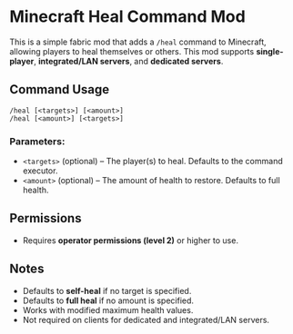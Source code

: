 # Minecraft Heal Command Mod
This is a simple fabric mod that adds a `/heal` command to Minecraft, allowing players to heal themselves or others. This mod supports **single-player**, **integrated/LAN servers**, and **dedicated servers**.

## Command Usage
```
/heal [<targets>] [<amount>]
/heal [<amount>] [<targets>]
```

### Parameters:
- `<targets>` (optional) – The player(s) to heal. Defaults to the command executor.
- `<amount>` (optional) – The amount of health to restore. Defaults to full health.

## Permissions
- Requires **operator permissions (level 2)** or higher to use.

## Notes
- Defaults to **self-heal** if no target is specified.
- Defaults to **full heal** if no amount is specified.
- Works with modified maximum health values.
- Not required on clients for dedicated and integrated/LAN servers.

